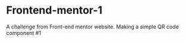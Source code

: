 # Frontend-mentor-1
A challenge from Front-end mentor website. Making a simple QR code component #1
